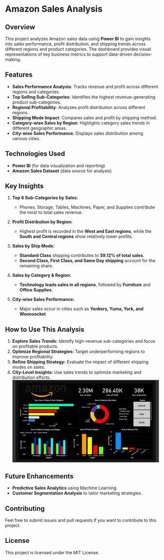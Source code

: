 # Amazon Sales Analysis

## Overview
This project analyzes Amazon sales data using **Power BI** to gain insights into sales performance, profit distribution, and shipping trends across different regions and product categories. The dashboard provides visual representations of key business metrics to support data-driven decision-making.

## Features
- **Sales Performance Analysis**: Tracks revenue and profit across different regions and categories.
- **Top Selling Sub-Categories**: Identifies the highest revenue-generating product sub-categories.
- **Regional Profitability**: Analyzes profit distribution across different regions.
- **Shipping Mode Impact**: Compares sales and profit by shipping method.
- **Category-wise Sales by Region**: Highlights category sales trends in different geographic areas.
- **City-wise Sales Performance**: Displays sales distribution among various cities.

## Technologies Used
- **Power BI** (for data visualization and reporting)
- **Amazon Sales Dataset** (data source for analysis)

## Key Insights
1. **Top 6 Sub-Categories by Sales:**
   - Phones, Storage, Tables, Machines, Paper, and Supplies contribute the most to total sales revenue.

2. **Profit Distribution by Region:**
   - Highest profit is recorded in the **West and East regions**, while the **South and Central regions** show relatively lower profits.

3. **Sales by Ship Mode:**
   - **Standard Class** shipping contributes to **59.12% of total sales**.
   - **Second Class, First Class, and Same Day shipping** account for the remaining share.

4. **Sales by Category & Region:**
   - **Technology leads sales in all regions**, followed by **Furniture** and **Office Supplies**.

5. **City-wise Sales Performance:**
   - Major sales occur in cities such as **Yonkers, Yuma, York, and Woonsocket**.

## How to Use This Analysis
1. **Explore Sales Trends:** Identify high-revenue sub-categories and focus on profitable products.
2. **Optimize Regional Strategies:** Target underperforming regions to improve profitability.
3. **Refine Shipping Strategy:** Evaluate the impact of different shipping modes on sales.
4. **City-Level Insights:** Use sales trends to optimize marketing and distribution efforts.
![image_anti](https://github.com/Pdeep666/POWERBI/blob/82403d12ea48d043595d547380fef1d30cbb5e17/AMAZON%20SALES/Screenshot%20(196).png)
## Future Enhancements
- **Predictive Sales Analytics** using Machine Learning.
- **Customer Segmentation Analysis** to tailor marketing strategies.

## Contributing
Feel free to submit issues and pull requests if you want to contribute to this project.

## License
This project is licensed under the MIT License.

